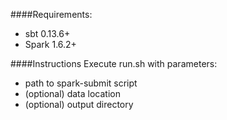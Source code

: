 ####Requirements:  
- sbt 0.13.6+  
- Spark 1.6.2+

####Instructions
Execute run.sh with parameters:  
- path to spark-submit script  
- (optional) data location  
- (optional) output directory